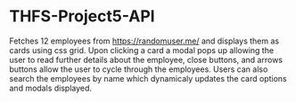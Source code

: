 # THFS-Project5-API
Fetches 12 employees from https://randomuser.me/ and displays them as cards using css grid.
Upon clicking a card a modal pops up allowing the user to read further details about the employee, close buttons, and arrows buttons allow the user to cycle through the employees.
Users can also search the employees by name which dynamicaly updates the card options and modals displayed.
